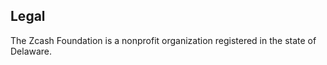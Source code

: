 ## Legal

The Zcash Foundation is a nonprofit organization registered in the state of Delaware. 

<!-- TODO Add more? -->
